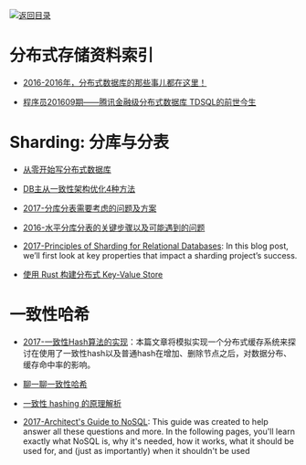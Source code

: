 [![返回目录](https://parg.co/UGo)](https://parg.co/b4z) 

# 分布式存储资料索引

- [2016-2016年，分布式数据库的那些事儿都在这里！](https://parg.co/b1g)

- [程序员201609期——腾讯金融级分布式数据库 TDSQL的前世今生]()

# Sharding: 分库与分表

- [从零开始写分布式数据库](https://github.com/ngaut/builddatabase)

- [DB主从一致性架构优化4种方法](http://mp.weixin.qq.com/s?__biz=MjM5ODYxMDA5OQ==&mid=2651959442&idx=1&sn=feb8ff75385d8031386e120ef3535329&scene=0#wechat_redirect)

- [2017-分库分表需要考虑的问题及方案](https://parg.co/b1W)

- [2016-水平分库分表的关键步骤以及可能遇到的问题](https://parg.co/b1F) 

- [2017-Principles of Sharding for Relational Databases](https://parg.co/bjq): In this blog post, we’ll first look at key properties that impact a sharding project’s success.

- [使用 Rust 构建分布式 Key-Value Store](https://zhuanlan.zhihu.com/p/31142786)

# 一致性哈希

- [2017-一致性Hash算法的实现](http://yywang.info/2017/04/15/hash/)：本篇文章将模拟实现一个分布式缓存系统来探讨在使用了一致性hash以及普通hash在增加、删除节点之后，对数据分布、缓存命中率的影响。 

- [聊一聊一致性哈希](http://mp.weixin.qq.com/s/FgRi3aVpNYfaLU3EeVk7ug)

- [一致性 hashing 的原理解析](https://taozj.org/201612/consistent-hashing.html) 

- [2017-Architect's Guide to NoSQL](http://www.datastax.com/wp-content/uploads/resources/whitepaper/DataStax_WP_Architects_Guide_to_NoSQL.pdf): This guide was created to help answer all these questions and more. In the following pages, you'll learn exactly what NoSQL is, why it's needed, how it works, what it should be used for, and (just as importantly) when it shouldn't be used

